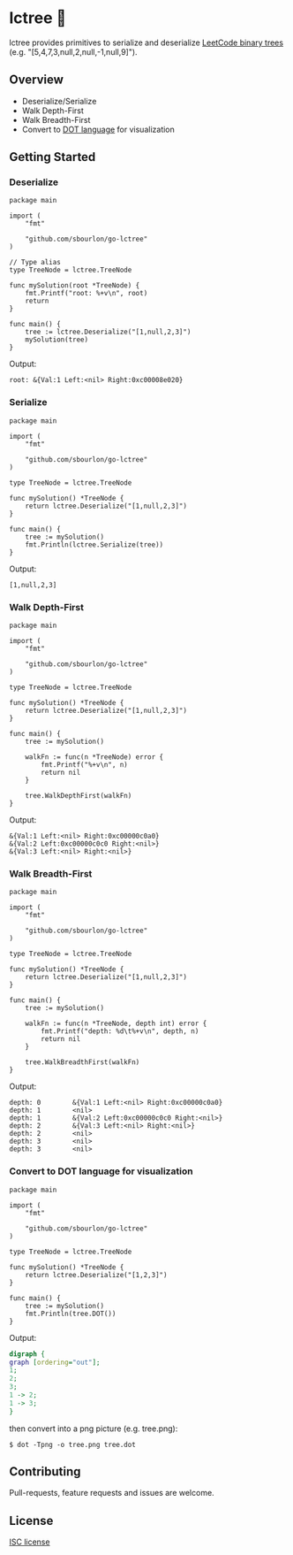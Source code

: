 # lctree :seedling:

lctree provides primitives to serialize and deserialize [LeetCode binary trees](https://support.leetcode.com/hc/en-us/articles/360011883654-What-does-1-null-2-3-mean-in-binary-tree-representation) (e.g. "[5,4,7,3,null,2,null,-1,null,9]").

## Overview
- Deserialize/Serialize
- Walk Depth-First
- Walk Breadth-First
- Convert to [DOT language](https://graphviz.gitlab.io/_pages/doc/info/lang.html) for visualization

## Getting Started
### Deserialize
```golang
package main

import (
	"fmt"

	"github.com/sbourlon/go-lctree"
)

// Type alias
type TreeNode = lctree.TreeNode

func mySolution(root *TreeNode) {
	fmt.Printf("root: %+v\n", root)
	return
}

func main() {
	tree := lctree.Deserialize("[1,null,2,3]")
	mySolution(tree)
}
```
Output:
```
root: &{Val:1 Left:<nil> Right:0xc00008e020}
```

### Serialize
```golang
package main

import (
	"fmt"

	"github.com/sbourlon/go-lctree"
)

type TreeNode = lctree.TreeNode

func mySolution() *TreeNode {
	return lctree.Deserialize("[1,null,2,3]")
}

func main() {
	tree := mySolution()
	fmt.Println(lctree.Serialize(tree))
}
```
Output:
```
[1,null,2,3]
```

### Walk Depth-First
```golang
package main

import (
	"fmt"

	"github.com/sbourlon/go-lctree"
)

type TreeNode = lctree.TreeNode

func mySolution() *TreeNode {
	return lctree.Deserialize("[1,null,2,3]")
}

func main() {
	tree := mySolution()

	walkFn := func(n *TreeNode) error {
		fmt.Printf("%+v\n", n)
		return nil
	}

	tree.WalkDepthFirst(walkFn)
}
```
Output:
```
&{Val:1 Left:<nil> Right:0xc00000c0a0}
&{Val:2 Left:0xc00000c0c0 Right:<nil>}
&{Val:3 Left:<nil> Right:<nil>}
```

### Walk Breadth-First
```golang
package main

import (
	"fmt"

	"github.com/sbourlon/go-lctree"
)

type TreeNode = lctree.TreeNode

func mySolution() *TreeNode {
	return lctree.Deserialize("[1,null,2,3]")
}

func main() {
	tree := mySolution()

	walkFn := func(n *TreeNode, depth int) error {
		fmt.Printf("depth: %d\t%+v\n", depth, n)
		return nil
	}

	tree.WalkBreadthFirst(walkFn)
}
```
Output:
```
depth: 0        &{Val:1 Left:<nil> Right:0xc00000c0a0}
depth: 1        <nil>
depth: 1        &{Val:2 Left:0xc00000c0c0 Right:<nil>}
depth: 2        &{Val:3 Left:<nil> Right:<nil>}
depth: 2        <nil>
depth: 3        <nil>
depth: 3        <nil>
```

### Convert to DOT language for visualization
```golang
package main

import (
	"fmt"

	"github.com/sbourlon/go-lctree"
)

type TreeNode = lctree.TreeNode

func mySolution() *TreeNode {
	return lctree.Deserialize("[1,2,3]")
}

func main() {
	tree := mySolution()
	fmt.Println(tree.DOT())
}
```
Output:
```dot
digraph {
graph [ordering="out"];
1;
2;
3;
1 -> 2;
1 -> 3;
}
```

then convert into a png picture (e.g. tree.png):
```
$ dot -Tpng -o tree.png tree.dot
```

## Contributing
Pull-requests, feature requests and issues are welcome.

## License
[ISC license](LICENSE.md)
